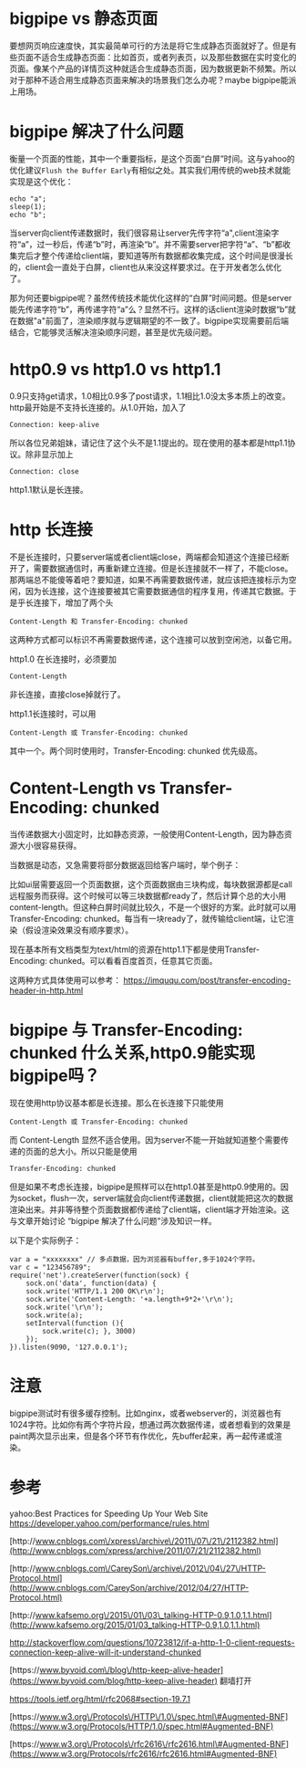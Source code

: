 # bigpipe vs 静态页面

要想网页响应速度快，其实最简单可行的方法是将它生成静态页面就好了。但是有些页面不适合生成静态页面：比如首页，或者列表页，以及那些数据在实时变化的页面。像某个产品的详情页这种就适合生成静态页面，因为数据更新不频繁。所以对于那种不适合用生成静态页面来解决的场景我们怎么办呢？maybe bigpipe能派上用场。

# bigpipe 解决了什么问题

衡量一个页面的性能，其中一个重要指标，是这个页面“白屏”时间。这与yahoo的优化建议`Flush the Buffer Early`有相似之处。其实我们用传统的web技术就能实现是这个优化：

```
echo "a";
sleep(1);
echo "b";
```

当server向client传递数据时，我们很容易让server先传字符“a",client渲染字符“a”，过一秒后，传递“b”时，再渲染“b”。并不需要server把字符“a”、“b”都收集完后才整个传递给client端，要知道等所有数据都收集完成，这个时间是很漫长的，client会一直处于白屏，client也从来没这样要求过。在于开发者怎么优化了。

那为何还要bigpipe呢？虽然传统技术能优化这样的“白屏”时间问题。但是server能先传递字符“b”，再传递字符“a”么？显然不行。这样的话client渲染时数据“b”就在数据"a"前面了，渲染顺序就与逻辑期望的不一致了。bigpipe实现需要前后端结合，它能够灵活解决渲染顺序问题，甚至是优先级问题。

# http0.9 vs http1.0 vs http1.1

0.9只支持get请求，1.0相比0.9多了post请求，1.1相比1.0没太多本质上的改变。http最开始是不支持长连接的。从1.0开始，加入了

```
Connection: keep-alive
```

所以各位兄弟姐妹，请记住了这个头不是1.1提出的。现在使用的基本都是http1.1协议。除非显示加上

```
Connection: close
```

http1.1默认是长连接。

# http 长连接

不是长连接时，只要server端或者client端close，两端都会知道这个连接已经断开了，需要数据通信时，再重新建立连接。但是长连接就不一样了，不能close。那两端总不能傻等着吧？要知道，如果不再需要数据传递，就应该把连接标示为空闲，因为长连接，这个连接要被其它需要数据通信的程序复用，传递其它数据。于是乎长连接下，增加了两个头

```
Content-Length 和 Transfer-Encoding: chunked

```

这两种方式都可以标识不再需要数据传递，这个连接可以放到空闲池，以备它用。

http1.0 在长连接时，必须要加

```
Content-Length
```

非长连接，直接close掉就行了。

http1.1长连接时，可以用

```
Content-Length 或 Transfer-Encoding: chunked

```

其中一个。两个同时使用时，Transfer-Encoding: chunked 优先级高。

# Content-Length vs Transfer-Encoding: chunked

当传递数据大小固定时，比如静态资源，一般使用Content-Length，因为静态资源大小很容易获得。

当数据是动态，又急需要将部分数据返回给客户端时，举个例子：

比如ui层需要返回一个页面数据，这个页面数据由三块构成，每块数据源都是call远程服务而获得。这个时候可以等三块数据都ready了，然后计算个总的大小用content-length。但这种白屏时间就比较久，不是一个很好的方案。此时就可以用Transfer-Encoding: chunked。每当有一块ready了，就传输给client端，让它渲染（假设渲染效果没有顺序要求）。

现在基本所有文档类型为text\/html的资源在http1.1下都是使用Transfer-Encoding: chunked。可以看看百度首页，任意其它页面。

这两种方式具体使用可以参考：
[https:\/\/imququ.com\/post\/transfer-encoding-header-in-http.html](https://imququ.com/post/transfer-encoding-header-in-http.html)

# bigpipe 与 Transfer-Encoding: chunked 什么关系,http0.9能实现bigpipe吗？

现在使用http协议基本都是长连接。那么在长连接下只能使用

```
Content-Length 或 Transfer-Encoding: chunked

```

而
Content-Length 显然不适合使用。因为server不能一开始就知道整个需要传递的页面的总大小。所以只能是使用

```
Transfer-Encoding: chunked
```

但是如果不考虑长连接，bigpipe是照样可以在http1.0甚至是http0.9使用的。因为socket，flush一次，server端就会向client传递数据，client就能把这次的数据渲染出来。并非等待整个页面数据都传递给了client端，client端才开始渲染。这与文章开始讨论 “bigpipe 解决了什么问题”涉及知识一样。

以下是个实际例子：

```
var a = "xxxxxxxx" // 多点数据，因为浏览器有buffer,多于1024个字符。
var c = "123456789";
require('net').createServer(function(sock) {            
    sock.on('data', function(data) { 
    sock.write('HTTP/1.1 200 OK\r\n'); 
    sock.write('Content-Length: '+a.length+9*2+'\r\n');
    sock.write('\r\n'); 
    sock.write(a); 
    setInterval(function (){ 
        sock.write(c); }, 3000) 
    });
}).listen(9090, '127.0.0.1');

```

# 注意

bigpipe测试时有很多缓存控制。比如nginx，或者webserver的，浏览器也有1024字符。比如你有两个字符片段，想通过两次数据传递，或者想看到的效果是paint两次显示出来，但是各个环节有作优化，先buffer起来，再一起传递或渲染。

# 参考

yahoo:Best Practices for Speeding Up Your Web Site
https://developer.yahoo.com/performance/rules.html

[http:\/\/www.cnblogs.com\/xpress\/archive\/2011\/07\/21\/2112382.html](http://www.cnblogs.com/xpress/archive/2011/07/21/2112382.html)

[http:\/\/www.cnblogs.com\/CareySon\/archive\/2012\/04\/27\/HTTP-Protocol.html](http://www.cnblogs.com/CareySon/archive/2012/04/27/HTTP-Protocol.html)

[http:\/\/www.kafsemo.org\/2015\/01\/03\_talking-HTTP-0.9,1.0,1.1.html](http://www.kafsemo.org/2015/01/03_talking-HTTP-0.9,1.0,1.1.html)

[http:\/\/stackoverflow.com\/questions\/10723812\/if-a-http-1-0-client-requests-connection-keep-alive-will-it-understand-chunked](http://stackoverflow.com/questions/10723812/if-a-http-1-0-client-requests-connection-keep-alive-will-it-understand-chunked)

[https:\/\/www.byvoid.com\/blog\/http-keep-alive-header](https://www.byvoid.com/blog/http-keep-alive-header) 翻墙打开

[https:\/\/tools.ietf.org\/html\/rfc2068\#section-19.7.1](https://tools.ietf.org/html/rfc2068#section-19.7.1)

[https:\/\/www.w3.org\/Protocols\/HTTP\/1.0\/spec.html\#Augmented-BNF](https://www.w3.org/Protocols/HTTP/1.0/spec.html#Augmented-BNF)

[https:\/\/www.w3.org\/Protocols\/rfc2616\/rfc2616.html\#Augmented-BNF](https://www.w3.org/Protocols/rfc2616/rfc2616.html#Augmented-BNF)

